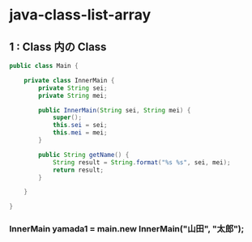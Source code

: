 # java-class-list-array

## 1 : Class 内の Class
```java
public class Main {

    private class InnerMain {
        private String sei;
        private String mei;

        public InnerMain(String sei, String mei) {
            super();
            this.sei = sei;
            this.mei = mei;
        }

        public String getName() {
            String result = String.format("%s %s", sei, mei);
            return result;
        }

    }

}
```
### InnerMain yamada1 = main.new InnerMain("山田", "太郎");
